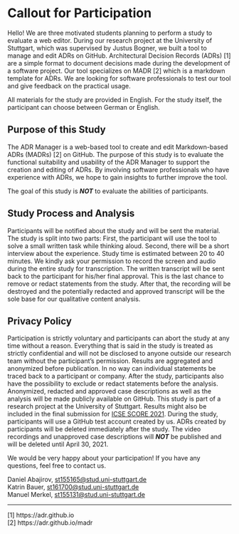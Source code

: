 # Callout for Participation

Hello! We are three motivated students planning to perform a study to evaluate  a web editor. During our research project at the University of Stuttgart, which was supervised by Justus Bogner, we built a tool to manage and edit ADRs on GitHub. Architectural Decision Records (ADRs) [1] are a  simple format to document decisions made during the development of a software project. Our tool specializes on MADR [2] which is  a markdown template for ADRs.
We are looking for software professionals to test our tool and give feedback on the practical usage.

All materials for the study are provided in English. For the study itself, the participant can choose between German or English.

## Purpose of this Study

The ADR Manager is a web-based tool to create and edit Markdown-based ADRs (MADRs) [2] on GitHub.
The purpose of this study is to evaluate the functional suitability and usability of the ADR Manager to support the creation and editing of ADRs. By involving software professionals who have experience with ADRs, we hope to gain insights to further improve the tool.

The goal of this study is _**NOT**_ to evaluate the abilities of participants.

## Study Process and Analysis

Participants will be notified about the study and will be sent the material.
The study is split into two parts:
First, the participant will use the tool to solve a small written task while thinking aloud.
Second, there will be a short interview about the experience.
Study time is estimated between 20 to 40 minutes.
We kindly ask your permission to record the screen and audio during the entire study for transcription.
The written transcript will be sent back to the participant for his/her final approval.
This is the last chance to remove or redact statements from the study.
After that, the recording will be destroyed and the potentially redacted and approved transcript will be the sole base for our qualitative content analysis.

## Privacy Policy

Participation is strictly voluntary and participants can abort the study at any time without a reason.
Everything that is said in the study is treated as strictly confidential and will not be disclosed to anyone outside our research team without the participant’s permission. Results are aggregated and anonymized before publication. In no way can individual statements be traced back to a participant or company. After the study, participants also have the possibility to exclude or redact statements before the analysis.
Anonymized, redacted and approved case descriptions as well as the analysis will be made publicly available on GitHub. This study is part of a research project at the University of Stuttgart. Results might also be included in the final submission for [ICSE SCORE 2021](https://conf.researchr.org/home/icse-2021/score-2021).
During the study, participants will use a GitHub test account created by us. ADRs created by participants will be deleted immediately after the study. 
The video recordings and unapproved case descriptions will _**NOT**_ be published and will be deleted until April 30, 2021.


We would be very happy about your participation!
If you have any questions, feel free to contact us.

Daniel Abajirov, st155165@stud.uni-stuttgart.de<br>
Katrin Bauer, st161700@stud.uni-stuttgart.de<br>
Manuel Merkel, st155131@stud.uni-stuttgart.de

<hr>
[1] https://adr.github.io<br>
[2] https://adr.github.io/madr
